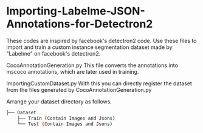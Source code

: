 # Importing-Labelme-JSON-Annotations-for-Detectron2

These codes are inspired by facebook's detectron2 code.
Use these files to import and train a custom instance segmentation dataset made by "Labelme" on facebook's detectron2.

CocoAnnotationGeneration.py
  This file converts the annotations into mscoco annotations, which are later used in training.
  
ImportingCustomDataset.py
  With this you can directly register the dataset from the files generated by CocoAnnotationGeneration.py
  
  
Arrange your dataset directory as follows.

```bash
├── Dataset
    ├── Train (Contain Images and Jsons)
    └── Test (Contain Images and Jsons)
```
